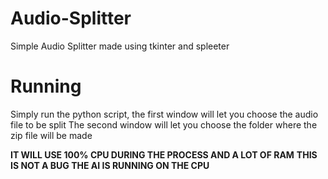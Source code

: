 # Audio-Splitter
Simple Audio Splitter made using tkinter and spleeter

# Running
Simply run the python script, the first window will let you choose the audio file to be split
The second window will let you choose the folder where the zip file will be made

**IT WILL USE 100% CPU DURING THE PROCESS AND A LOT OF RAM**
**THIS IS NOT A BUG THE AI IS RUNNING ON THE CPU**
